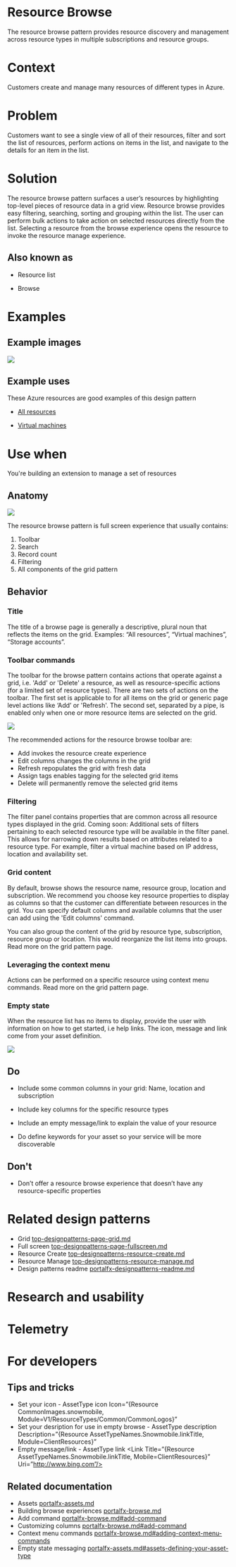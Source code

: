 ﻿# Resource Browse 
The resource browse pattern provides resource discovery and management across resource types in multiple subscriptions and resource groups.

# Context
Customers create and manage many resources of different types in Azure.

# Problem
Customers want to see a single view of all of their resources, filter and sort the list of resources, perform actions on items in the list, and navigate to the details for an item in the list.

# Solution
The resource browse pattern surfaces a user’s resources by highlighting top-level pieces of resource data in a grid view. Resource browse provides easy filtering, searching, sorting and grouping within the list. The user can perform bulk actions to take action on selected resources directly from the list. Selecting a resource from the browse experience opens the resource to invoke the resource manage experience.


## Also known as 

-   Resource list

-   Browse
  

# Examples 

## Example images
<div style="max-width:800px">
<img alttext="Resource browse example" src="../media/top-designpatterns-resource-browse/Resource-browse-1.png"  />
</div>

## Example uses
These Azure resources are good examples of this design pattern 

-   [All resources](https://rc.portal.azure.com/#blade/HubsExtension/ArtBrowseBlade/resourceType/Microsoft.Resources%2Fresources)

-   [Virtual machines](https://rc.portal.azure.com/#blade/HubsExtension/Resources/resourceType/Microsoft.Compute%2FVirtualMachines) 

# Use when
You're building an extension to manage a set of resources

## Anatomy  
<div style="max-width:800px">
<img alttext="Resource browse anatomy" src="../media/top-designpatterns-resource-browse/resource-browse-anatomy.png"/>
</div>

The resource browse pattern is full screen experience that usually contains:
1. Toolbar
2. Search
3. Record count
4. Filtering
5. All components of the grid pattern 

## Behavior 

### Title
The title of a browse page is generally a descriptive, plural noun that reflects the items on the grid. Examples: “All resources”, “Virtual machines”, “Storage accounts”.

### Toolbar commands
The toolbar for the browse pattern contains actions that operate against a grid, i.e. 'Add' or 'Delete' a resource, as well as resource-specific actions (for a limited set of resource types). 
There are two sets of actions on the toolbar. The first set is applicable to for all items on the grid or generic page level actions like ‘Add’ or 'Refresh'. The second set, separated by a pipe, is enabled only when one or more resource items are selected on the grid. 

<div style="max-width:800px">
<img alttext="Resource browse toolbar" src="../media/top-designpatterns-resource-browse/resource-browse-toolbar.png"/>

The recommended actions for the resource browse toolbar are:
* Add invokes the resource create experience
* Edit columns changes the columns in the grid
* Refresh repopulates the grid with fresh data
* Assign tags enables tagging for the selected grid items
* Delete will permanently remove the selected grid items

### Filtering
The filter panel contains properties that are common across all resource types displayed in the grid.
Coming soon: Additional sets of filters pertaining to each selected resource type will be available in the filter panel. This allows for narrowing down results based on attributes related to a resource type. For example, filter a virtual machine based on IP address, location and availability set.

### Grid content
By default, browse shows the resource name, resource group, location and subscription. We recommend you choose key resource properties to display as columns so that the customer can differentiate between resources in the grid. You can specify default columns and available columns that the user can add using the 'Edit columns' command. 

You can also group the content of the grid by resource type, subscription, resource group or location. This would reorganize the list items into groups. Read more on the grid pattern page.

### Leveraging the context menu
Actions can be performed on a specific resource using context menu commands. Read more on the grid pattern page.

### Empty state
When the resource list has no items to display, provide the user with information on how to get started, i.e help links. The icon, message and link come from your asset definition.
<div style="max-width:800px">
<img alttext="Empty state" src="../media/top-designpatterns-resource-browse/resource-browse-noresources.png"/>

## Do 

- Include some common columns in your grid: Name, location and subscription

- Include key columns for the specific resource types

- Include an empty message/link to explain the value of your resource

- Do define keywords for your asset so your service will be more discoverable  


## Don't 

- Don’t offer a resource browse experience that doesn’t have any resource-specific properties    

# Related design patterns

* Grid [top-designpatterns-page-grid.md](top-designpatterns-page-grid.md)
* Full screen [top-designpatterns-page-fullscreen.md](top-designpatterns-page-fullscreen.md)
* Resource Create [top-designpatterns-resource-create.md](top-designpatterns-resource-create.md)
* Resource Manage [top-designpatterns-resource-manage.md](top-designpatterns-resource-manage.md)
* Design patterns readme [portalfx-designpatterns-readme.md](portalfx-designpatterns-readme.md)

# Research and usability

# Telemetry

# For developers 

## Tips and tricks 

* Set your icon - AssetType icon Icon=”{Resource CommonImages.snowmobile, Module=V1/ResourceTypes/Common/CommonLogos}”
* Set your desription for use in empty browse - AssetType description Description=”{Resource AssetTypeNames.Snowmobile.linkTitle, Module=ClientResources}”
* Empty message/link - AssetType link <Link Title=”{Resource AssetTypeNames.Snowmobile.linkTitle, Mobile=ClientResources}” Uri=”http://www.bing.com”/>


## Related documentation

* Assets [portalfx-assets.md](portalfx-assets.md)
* Building browse experiences [portalfx-browse.md](portalfx-browse.md)
* Add command [portalfx-browse.md#add-command](portalfx-browse.md#add-command)
* Customizing columns [portalfx-browse.md#add-command](portalfx-browse.md#add-command)
* Context menu commands [portalfx-browse.md#adding-context-menu-commands](portalfx-browse.md#adding-context-menu-commands)
* Empty state messaging [portalfx-assets.md#assets-defining-your-asset-type](portalfx-assets.md#assets-defining-your-asset-type)

